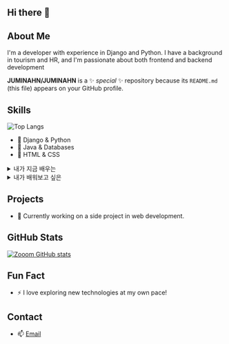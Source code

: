 ## Hi there 👋

## About Me
I'm a developer with experience in Django and Python. I have a background in tourism and HR, and I'm passionate about both frontend and backend development

**JUMINAHN/JUMINAHN** is a ✨ _special_ ✨ repository because its `README.md` (this file) appears on your GitHub profile.

## Skills
![Top Langs](https://github-readme-stats.vercel.app/api/top-langs/?username=JUMINAHN&layout=compact)
- 🌟 Django & Python
- 🌿 Java & Databases
- 🎨 HTML & CSS


<details>
<summary>
  내가 지금 배우는
</summary>
  
  ![html](https://img.shields.io/badge/HTML-239120?style=for-the-badge&logo=html5&logoColor=white)  
  ![css](https://img.shields.io/badge/CSS-239120?&style=for-the-badge&logo=css3&logoColor=white)
  ![js](https://img.shields.io/badge/JavaScript-F7DF1E?style=for-the-badge&logo=JavaScript&logoColor=white)
  ![bootstrap](https://img.shields.io/badge/Bootstrap-563D7C?style=for-the-badge&logo=bootstrap&logoColor=white)
  ![python](https://img.shields.io/badge/Python-3776AB?style=for-the-badge&logo=python&logoColor=white)
  ![markdown](https://img.shields.io/badge/Markdown-000000?style=for-the-badge&logo=markdown&logoColor=white)
  ![react](https://img.shields.io/badge/React-20232A?style=for-the-badge&logo=react&logoColor=61DAFB)
  ![vue](https://img.shields.io/badge/Vue.js-35495E?style=for-the-badge&logo=vue.js&logoColor=4FC08D)
  ![django](https://img.shields.io/badge/Django-092E20?style=for-the-badge&logo=django&logoColor=white)
  ![sqlite](https://img.shields.io/badge/SQLite-07405E?style=for-the-badge&logo=sqlite&logoColor=white)
  ![npm](https://img.shields.io/badge/npm-CB3837?style=for-the-badge&logo=npm&logoColor=white)
  ![java](https://img.shields.io/badge/Java-ED8B00?style=for-the-badge&logo=openjdk&logoColor=white)
  
</details>

<details>
<summary>
  내가 배워보고 싶은
</summary>
  
  ![aws](https://img.shields.io/badge/Amazon_AWS-232F3E?style=for-the-badge&logo=amazon-aws&logoColor=white)
  ![node.js](https://img.shields.io/badge/Node.js-43853D?style=for-the-badge&logo=node.js&logoColor=white)
  ![jquery](https://img.shields.io/badge/jQuery-0769AD?style=for-the-badge&logo=jquery&logoColor=white)
  ![sql](https://img.shields.io/badge/MySQL-00000F?style=for-the-badge&logo=mysql&logoColor=white)
  ![spring](https://img.shields.io/badge/Spring-6DB33F?style=for-the-badge&logo=spring&logoColor=white)
  
</details>


## Projects
- 🚀 Currently working on a side project in web development.

## GitHub Stats
[![Zooom GitHub stats](https://github-readme-stats.vercel.app/api?username=JUMINAHN&theme=radical)](https://github.com/anuraghazra/github-readme-stats)

## Fun Fact
- ⚡ I love exploring new technologies at my own pace!

## Contact
- 📫 [Email](mailto:jumin9774@naaver.com)

